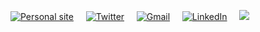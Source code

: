 <a href="https://800710.github.io/"><img src="https://img.shields.io/badge/-Personal%20Website-green" alt="Personal site"></a> &nbsp; &nbsp;
<a href="https://twitter.com/paab_10"><img src="https://img.shields.io/twitter/follow/paab_10?style=social" alt="Twitter"></a> &nbsp; &nbsp;
<a href="mailto:pablodonav@gmail.com"><img src="https://img.shields.io/badge/Gmail-D14836?style=for-the-badge&logo=gmail&logoColor=white" alt="Gmail"></a> &nbsp; &nbsp;
<a href="https://www.linkedin.com/in/pablo-doñate-navarro-500607230/"><img src="https://img.shields.io/badge/LinkedIn-0077B5?style=for-the-badge&logo=linkedin&logoColor=white" alt="LinkedIn"></a> &nbsp; &nbsp;
![](https://komarev.com/ghpvc/?username=800710)
